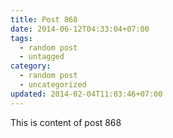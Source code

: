 ```yaml
---
title: Post 868
date: 2014-06-12T04:33:04+07:00
tags:
  - random post
  - untagged
category:
  - random post
  - uncategorized
updated: 2014-02-04T11:03:46+07:00
---
```

This is content of post 868